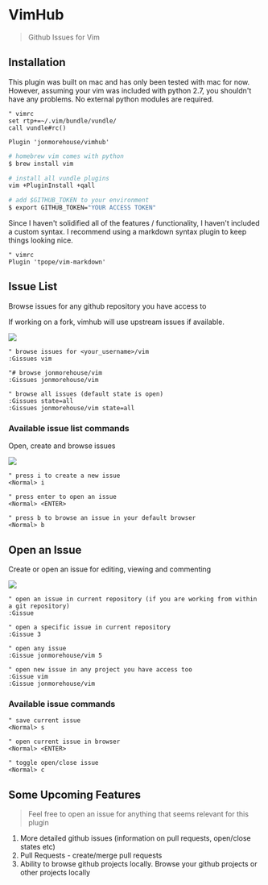 # VimHub

> Github Issues for Vim 

## Installation

This plugin was built on mac and has only been tested with mac for now. However, assuming your vim was included with python 2.7, you shouldn't have any problems. No external python modules are required.

~~~ vim
" vimrc
set rtp+=~/.vim/bundle/vundle/
call vundle#rc()

Plugin 'jonmorehouse/vimhub'
~~~

~~~ sh
# homebrew vim comes with python 
$ brew install vim 

# install all vundle plugins
vim +PluginInstall +qall

# add $GITHUB_TOKEN to your environment
$ export GITHUB_TOKEN="YOUR ACCESS TOKEN"
~~~

Since I haven't solidified all of the features / functionality, I haven't included a custom syntax. I recommend using a markdown syntax plugin to keep things looking nice. 

~~~ vim
" vimrc
Plugin 'tpope/vim-markdown'
~~~

## Issue List

Browse issues for any github repository you have access to

If working on a fork, vimhub will use upstream issues if available.

<img src='http://cl.ly/image/2a0R2M1s080v/temp.png' />

~~~ vim
" browse issues for <your_username>/vim
:Gissues vim 

"# browse jonmorehouse/vim
:Gissues jonmorehouse/vim 

" browse all issues (default state is open)
:Gissues state=all
:Gissues jonmorehouse/vim state=all

~~~


### Available issue list commands

Open, create and browse issues

<img src='http://cl.ly/image/2a0R2M1s080v/temp.png' />

~~~ vim
" press i to create a new issue
<Normal> i

" press enter to open an issue
<Normal> <ENTER>

" press b to browse an issue in your default browser 
<Normal> b
~~~

## Open an Issue

Create or open an issue for editing, viewing and commenting

<img src='http://cl.ly/image/383A0w0U1W2e/temp.png' />

~~~ vim
" open an issue in current repository (if you are working from within a git repository)
:Gissue

" open a specific issue in current repository
:Gissue 3

" open any issue
:Gissue jonmorehouse/vim 5

" open new issue in any project you have access too
:Gissue vim
:Gissue jonmorehouse/vim
~~~



### Available issue commands

~~~ vim
" save current issue
<Normal> s

" open current issue in browser
<Normal> <ENTER>

" toggle open/close issue
<Normal> c
~~~



## Some Upcoming Features

> Feel free to open an issue for anything that seems relevant for this plugin

1. More detailed github issues (information on pull requests, open/close states etc) 
2. Pull Requests - create/merge pull requests
3. Ability to browse github projects locally. Browse your github projects or other projects locally


